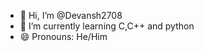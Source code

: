 - 👋 Hi, I’m @Devansh2708
- 🌱 I’m currently learning C,C++ and python
- 😄 Pronouns: He/Him

<!---
Devansh2708/Devansh2708 is a ✨ special ✨ repository because its `README.md` (this file) appears on your GitHub profile.
You can click the Preview link to take a look at your changes.
--->
